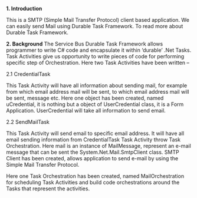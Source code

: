 **1.	Introduction** 

This is a SMTP (Simple Mail Transfer Protocol) client based application. We can easily send Mail using Durable Task Framework. To read more about Durable Task Framework.

**2.	Background**
The Service Bus Durable Task Framework allows programmer to write C# code and encapsulate it within ‘durable’ .Net Tasks. Task Activities give us opportunity to write pieces of code for performing specific step of Orchestration. Here two Task Activities have been written – 

2.1	CredentialTask

This Task Activity will have all information about sending mail, for example from which email address mail will be sent, to which email address mail will be sent, message etc. Here one object has been created, named uCredential, it is nothing but a object of UserCredential class, it is a Form Application. UserCredential will take all information to send email.

2.2	SendMailTask

This Task Activity will send email to specific email address. It will have all email sending information from CredentialTask Task Activity throw Task Orchestration. Here mail is an instance of MailMessage, represent an e-mail message that can be sent the System.Net.Mail.SmtpClient class. SMTP Client has been created, allows application to send e-mail by using the Simple Mail Transfer Protocol. 

Here one Task Orchestration has been created, named MailOrchestration for scheduling Task Activities and build code orchestrations around the Tasks that represent the activities. 



